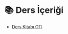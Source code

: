 # 📚 Ders İçeriği

<!--YPackage.YGitbookIntegration-tarafından-otomatik-oluşturulmuştur-->

- [Ders Kitabı OTI](Ders%20Kitab%C4%B1%20OTI.pdf)

<!--YPackage.YGitbookIntegration-tarafından-otomatik-oluşturulmuştur-->
